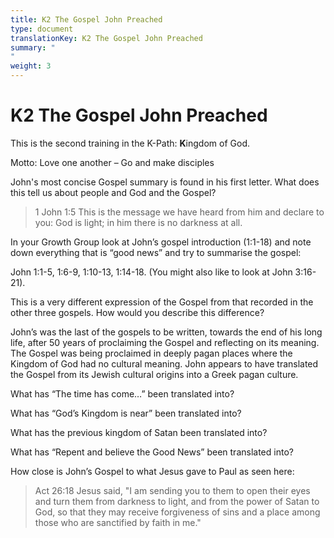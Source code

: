 ```yaml
---
title: K2 The Gospel John Preached
type: document
translationKey: K2 The Gospel John Preached
summary: "
"
weight: 3
---
```

# K2 The Gospel John Preached

This is the second training in the K-Path: **K**ingdom of God.

Motto: Love one another – Go and make disciples

John's most concise Gospel summary is found in his first letter. What does this tell us about people and God and the Gospel?

>   1 John 1:5 This is the message we have heard from him and declare to you: God is light; in him there is no darkness at all.

In your Growth Group look at John’s gospel introduction (1:1-18) and note down everything that is “good news” and try to summarise the gospel:

John 1:1-5, 1:6-9, 1:10-13, 1:14-18. (You might also like to look at John 3:16-21).

This is a very different expression of the Gospel from that recorded in the other three gospels. How would you describe this difference?

John’s was the last of the gospels to be written, towards the end of his long life, after 50 years of proclaiming the Gospel and reflecting on its meaning. The Gospel was being proclaimed in deeply pagan places where the Kingdom of God had no cultural meaning. John appears to have translated the Gospel from its Jewish cultural origins into a Greek pagan culture.

What has “The time has come…” been translated into?

What has “God’s Kingdom is near” been translated into?

What has the previous kingdom of Satan been translated into?

What has “Repent and believe the Good News” been translated into?

How close is John’s Gospel to what Jesus gave to Paul as seen here:

>   Act 26:18 Jesus said, "I am sending you to them to open their eyes and turn them from darkness to light, and from the power of Satan to God, so that they may receive forgiveness of sins and a place among those who are sanctified by faith in me."

